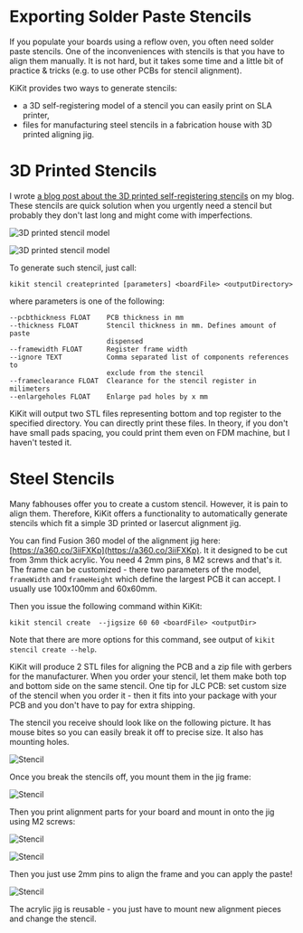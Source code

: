 # Exporting Solder Paste Stencils

If you populate your boards using a reflow oven, you often need solder paste
stencils. One of the inconveniences with stencils is that  you have to align
them manually. It is not hard, but it takes some time and a little bit of
practice & tricks (e.g. to use other PCBs for stencil alignment).

KiKit provides two ways to generate stencils:
- a 3D self-registering model of a stencil you can easily print on SLA printer,
- files for manufacturing steel stencils in a fabrication house with 3D printed
  aligning jig.

# 3D Printed Stencils

I wrote [a blog post about the 3D printed self-registering
stencils](https://blog.honzamrazek.cz/2020/01/printing-solder-paste-stencils-on-an-sla-printer/)
on my blog. These stencils are quick solution when you urgently need a stencil
but probably they don't last long and might come with imperfections.

![3D printed stencil model](resources/3dstencil1.png)

![3D printed stencil model](resources/3dstencil2.jpg)

To generate such stencil, just call:
```
kikit stencil createprinted [parameters] <boardFile> <outputDirectory>
```
where parameters is one of the following:
```
--pcbthickness FLOAT    PCB thickness in mm
--thickness FLOAT       Stencil thickness in mm. Defines amount of paste
                        dispensed
--framewidth FLOAT      Register frame width
--ignore TEXT           Comma separated list of components references to
                        exclude from the stencil
--frameclearance FLOAT  Clearance for the stencil register in milimeters
--enlargeholes FLOAT    Enlarge pad holes by x mm
```

KiKit will output two STL files representing bottom and top register to the
specified directory. You can directly print these files. In theory, if you don't
have small pads spacing, you could print them even on FDM machine, but I haven't
tested it.

# Steel Stencils

Many fabhouses offer you to create a custom stencil. However, it is pain to
align them. Therefore, KiKit offers a functionality to automatically generate
stencils which fit a simple 3D printed or lasercut alignment jig.

You can find Fusion 360 model of the alignment jig here:
[https://a360.co/3iiFXKp](https://a360.co/3iiFXKp). It it designed to be cut
from 3mm thick acrylic. You need 4 2mm pins, 8 M2 screws and that's it. The
frame can be customized - there two parameters of the model, `frameWidth` and
`frameHeight` which define the largest PCB it can accept. I usually use
100x100mm and 60x60mm.

Then you issue the following command within KiKit:
```
kikit stencil create  --jigsize 60 60 <boardFile> <outputDir>
```
Note that there are more options for this command, see output of `kikit stencil
create --help`.

KiKit will produce 2 STL files for aligning the PCB and a zip file with gerbers
for the manufacturer. When you order your stencil, let them make both top and
bottom side on the same stencil. One tip for JLC PCB: set custom size of the
stencil when you order it - then it fits into your package with your PCB and you
don't have to pay for extra shipping.

The stencil you receive should look like on the following picture. It has mouse
bites so you can easily break it off to precise size. It also has mounting
holes.

![Stencil](resources/stencil1.jpg)

Once you break the stencils off, you mount them in the jig frame:

![Stencil](resources/stencil2.jpg)

Then you print alignment parts for your board and mount in onto the jig using M2
screws:

![Stencil](resources/stencil3.jpg)

![Stencil](resources/stencil4.jpg)

Then you just use 2mm pins to align the frame and you can apply the paste!

![Stencil](resources/stencil5.jpg)

The acrylic jig is reusable - you just have to mount new alignment pieces and
change the stencil.
